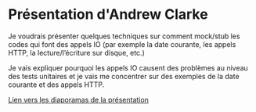 # Présentation d'Andrew Clarke

Je voudrais présenter quelques techniques sur comment mock/stub les codes qui font des appels IO (par exemple la date courante, les appels HTTP, la lecture/l’écriture sur disque, etc.)

Je vais expliquer pourquoi les appels IO causent des problèmes au niveau des tests unitaires et je vais me concentrer sur des exemples de la date courante et des appels HTTP.

[Lien vers les diaporamas de la présentation](https://udemontreal-my.sharepoint.com/:p:/g/personal/andrew_clarke_umontreal_ca/EUTyj0hfOhlDjy8SsBTsR04BxltktINGaLvA7TTRhF5Mxw?e=rvvKZJ)
